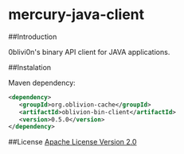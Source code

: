 mercury-java-client
===================

##Introduction

  0blivi0n's binary API client for JAVA applications.
  
  
##Instalation

Maven dependency:
 
 ```xml
<dependency>
    <groupId>org.oblivion-cache</groupId>
    <artifactId>oblivion-bin-client</artifactId>
    <version>0.5.0</version>
</dependency>
 ```

##License
[Apache License Version 2.0](http://www.apache.org/licenses/LICENSE-2.0.html)